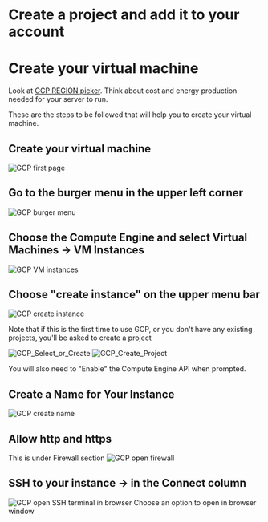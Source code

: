 # Create a project and add it to your account

# Create your virtual machine

Look at 
[GCP REGION  picker](https://googlecloudplatform.github.io/region-picker/ "How to choose your region?").
Think about cost and energy production needed for your server to run.

These are the steps to be followed that will help you to create your virtual machine.

## Create your virtual machine
![GCP first page](images/GCP-Main-Page.png "Your GCP starting page")

## Go to the burger menu in the upper left corner
![GCP burger menu](images/burger-menu.png "Burger menu")

## Choose the Compute Engine and select Virtual Machines -> VM Instances
![GCP VM instances](images/vm-instances.png "VM instances")


## Choose "create instance" on the upper menu bar
![GCP create instance](images/Create-Instance.png "Create instance")

Note that if this is the first time to use GCP, or you don't have any existing projects, you'll be asked to create a project

![GCP_Select_or_Create](images/select-project.png "Select or Create Project")
![GCP_Create_Project](images/create-project.png "Create Project")

You will also need to "Enable" the Compute Engine API when prompted.

## Create a Name for Your Instance
![GCP create name](images/VM-Name.png "Create a name for your VM")


## Allow http and https
This is under Firewall section
![GCP open firewall](images/Open-http-firewall.png "Open firewall to access your VM")

## SSH to your instance -> in the Connect column
![GCP open SSH terminal in browser](images/ssh.png "SSH to your VM")
Choose an option to open in browser window




